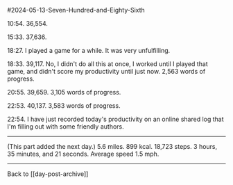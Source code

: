 #2024-05-13-Seven-Hundred-and-Eighty-Sixth

10:54.  36,554.

15:33.  37,636.

18:27.  I played a game for a while.  It was very unfulfilling.

18:33.  39,117.  No, I didn't do all this at once, I worked until I played that game, and didn't score my productivity until just now.  2,563 words of progress.

20:55.  39,659.  3,105 words of progress.

22:53.  40,137.  3,583 words of progress.

22:54.  I have just recorded today's productivity on an online shared log that I'm filling out with some friendly authors.

---
(This part added the next day.)  5.6 miles.  899 kcal.  18,723 steps.  3 hours, 35 minutes, and 21 seconds.  Average speed 1.5 mph.

---
Back to [[day-post-archive]]